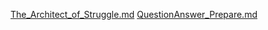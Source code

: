 [The_Architect_of_Struggle.md](gnosis/The_Architect_of_Struggle.md)
[QuestionAnswer_Prepare.md](gnosis/QuestionAnswer_Prepare.md)
